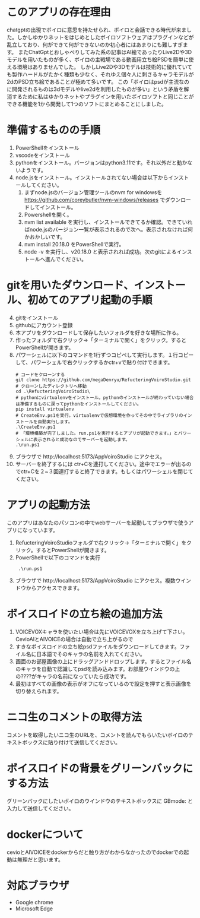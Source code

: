 # このアプリの存在理由
chatgptの出現でボイロに意思を持たせられ、ボイロと会話できる時代が来ました。しかしゆかりネットをはじめとしたボイロソフトウェアはプラグインなどが乱立しており、何ができて何ができないのか初心者にはあまりにも難しすぎます。
またChatGptとおしゃべりしてみた系の記事はAI絵であったりLive2Dや3Dモデルを用いたものが多く、ボイロの主戦場である動画用立ち絵PSDを簡単に使える環境はありませんでした。
しかしLive2Dや3Dモデルは技術的に優れていても製作ハードルがたかく種類も少なく、それゆえ個々人に刺さるキャラモデルが2dのPSD立ち絵であることが極めて多いです。
この「ボイロはpsdが主流なのに開発されるものは3dモデルやlive2dを利用したものが多い」という矛盾を解消するために私はゆかりネットやプラグインを用いたボイロソフトと同じことができる機能を1から開発して1つのソフトにまとめることにしました。
# 準備するものの手順
1. PowerShellをインストール
2. vscodeをインストール
3. pythonをインストール。バージョンはpython3.11です。それ以外だと動かないようです。
4. node.jsをインストール。インストールされてない場合は以下からインストールしてください。
   1. まずnode.jsのバージョン管理ツールのnvm for windowsを https://github.com/coreybutler/nvm-windows/releases でダウンロードしてインストール。
   2. Powershellを開く。
   3. nvm list available を実行し、インストールできてるか確認。できていればnode.jsのバージョン一覧が表示されるので次へ。表示されなければ何かおかしいです。
   4. nvm install 20.18.0 をPowerShellで実行。
   5. node -v を実行し、v20.18.0 と表示されれば成功。次のgitによるインストールへ進んでください。

   
# gitを用いたダウンロード、インストール、初めてのアプリ起動の手順
4. gitをインストール
5. githubにアカウント登録
6. 本アプリをダウンロードして保存したいフォルダを好きな場所に作る。
7. 作ったフォルダで右クリック→「ターミナルで開く」をクリック。するとPowerShellが開きます。
8. パワーシェルに以下のコマンドを1行ずつコピペして実行します。１行コピーして、パワーシェルで右クリックするかctr+vで貼り付けできます。
   ```
   # コードをクローンする
   git clone https://github.com/megaDenryu/RefucteringVoiroStudio.git
   # クローンしたディレクトリへ移動
   cd .\RefucteringVoiroStudio\
   # pythonにvirtualenvをインストール。pythonのインストールが終わっていない場合は準備するものに戻ってpythonをインストールしてください。
   pip install virtualenv
   # CreateEnv.ps1を実行。virtualenvで仮想環境を作ってその中でライブラリのインストールを自動実行します。
   .\CreateEnv.ps1
   # 「環境構築が完了しました。run.ps1を実行するとアプリが起動できます。」とパワーシェルに表示されると成功なのでサーバーを起動します。
   .\run.ps1
   ```
9. ブラウザで http://localhost:5173/AppVoiroStudio にアクセス。
10. サーバーを終了するには ctr+Cを連打してください。途中でエラーが出るのでctr+Cを２~３回連打すると終了できます。もしくはパワーシェルを閉じてください。

# アプリの起動方法
このアプリはあなたのパソコンの中でwebサーバーを起動してブラウザで使うアプリになっています。
1. RefucteringVoiroStudioフォルダで右クリック→「ターミナルで開く」をクリック。するとPowerShellが開きます。
2. PowerShellで以下のコマンドを実行
   ```
    .\run.ps1
   ```
3. ブラウザで http://localhost:5173/AppVoiroStudio にアクセス。複数ウインドウからアクセスできます。

# ボイスロイドの立ち絵の追加方法
1. VOICEVOXキャラを使いたい場合は先にVOICEVOXを立ち上げて下さい。CevioAIとAIVOICEの場合は自動で立ち上がるので
2. すきなボイスロイドの立ち絵psdファイルをダウンロードしてきます。ファイル名に日本語でそのキャラの名前を入れてください。
3. 画面のお部屋画像の上にドラッグアンドドロップします。するとファイル名のキャラを自動で認識してpsdを読み込みます。お部屋ウインドウの上の????がキャラの名前になっていたら成功です。
4. 最初はすべての画像の表示がオフになっているので設定を押すと表示画像を切り替えられます。

# ニコ生のコメントの取得方法
コメントを取得したいニコ生のURLを、コメントを読んでもらいたいボイロのテキストボックスに貼り付けて送信してください。

# ボイスロイドの背景をグリーンバックにする方法
グリーンバックにしたいボイロのウインドウのテキストボックスに
GBmode:
と入力して送信してください。


# dockerについて
cevioとAIVOICEをdockerからだと触り方がわからなかったのでdockerでの起動は無理だと思います。


# 対応ブラウザ
- Google chrome
- Microsoft Edge